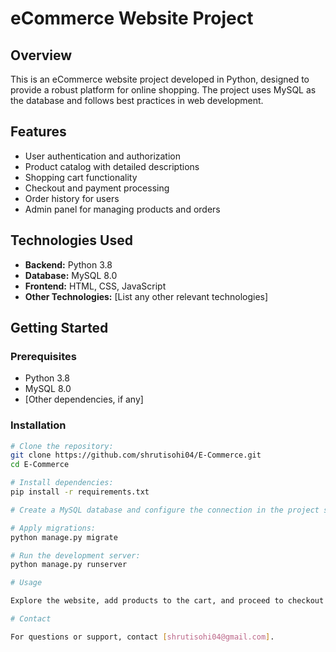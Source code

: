 # eCommerce Website Project

## Overview

This is an eCommerce website project developed in Python, designed to provide a robust platform for online shopping. The project uses MySQL as the database and follows best practices in web development.

## Features

- User authentication and authorization
- Product catalog with detailed descriptions
- Shopping cart functionality
- Checkout and payment processing
- Order history for users
- Admin panel for managing products and orders

## Technologies Used

- **Backend:** Python 3.8
- **Database:** MySQL 8.0
- **Frontend:** HTML, CSS, JavaScript
- **Other Technologies:** [List any other relevant technologies]

## Getting Started

### Prerequisites

- Python 3.8
- MySQL 8.0
- [Other dependencies, if any]

### Installation

```bash
# Clone the repository:
git clone https://github.com/shrutisohi04/E-Commerce.git
cd E-Commerce

# Install dependencies:
pip install -r requirements.txt

# Create a MySQL database and configure the connection in the project settings.

# Apply migrations:
python manage.py migrate

# Run the development server:
python manage.py runserver

# Usage

Explore the website, add products to the cart, and proceed to checkout.

# Contact

For questions or support, contact [shrutisohi04@gmail.com].
